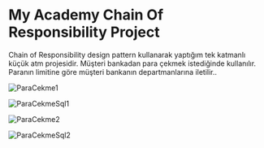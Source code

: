 # My Academy Chain Of Responsibility Project <br/>

Chain of Responsibility design pattern kullanarak yaptığım tek katmanlı küçük atm projesidir. Müşteri bankadan para çekmek istediğinde kullanılır. Paranın limitine göre müşteri bankanın departmanlarına iletilir.. <br/>

![ParaCekme1](https://github.com/user-attachments/assets/117090be-92bb-4f09-8e1e-c2a1c745fcbe) <br/>

![ParaCekmeSql1](https://github.com/user-attachments/assets/cf8279e2-fd7e-479a-8afc-0c5dfb8238bc) <br/>

![ParaCekme2](https://github.com/user-attachments/assets/304c5f3f-5c4c-4c68-ac2d-f7e7c5b862a3) <br/>

![ParaCekmeSql2](https://github.com/user-attachments/assets/c3dc802f-f528-4f80-aae5-294233ea12fa) <br/>

